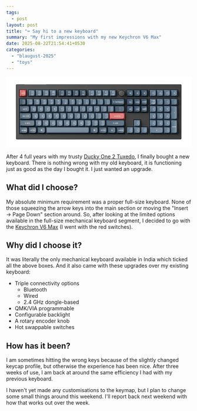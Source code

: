 ```yaml
---
tags:
  - post
layout: post
title: "⌨️ Say hi to a new keyboard"
summary: "My first impressions with my new Keychron V6 Max"
date: 2025-08-22T21:54:41+0530
categories:
  - "blaugust-2025"
  - "toys"
---
```


![Full-size view of the Keychron V6 Max keyboard](../assets/images/posts/keyboard-kc-v6max/keyboard-full.webp)

After 4 full years with my trusty [Ducky One 2 Tuxedo](https://meckeys.com/shop/keyboard/100-keyboard/ducky-one-2-tuxedo/), I finally bought a new keyboard. There is nothing wrong with my old keyboard, it is functioning just as good as the day I bought it. I just wanted an upgrade.

## What did I choose?

My absolute minimum requirement was a proper full-size keyboard. None of those squeezing the arrow keys into the main section or moving the "Insert → Page Down" section around. So, after looking at the limited options available in the full-size mechanical keyboard segment, I decided to go with the [Keychron V6 Max](https://keychron.in/product/keychron-v6-qmk-custom-mechanical-keyboard/) (I went with the red switches).

## Why did I choose it?

It was literally the only mechanical keyboard available in India which ticked all the above boxes. And it also came with these upgrades over my existing keyboard:

- Triple connectivity options
  - Bluetooth
  - Wired
  - 2.4 GHz dongle-based
- QMK/VIA programmable
- Configurable backlight
- A rotary encoder knob
- Hot swappable switches

## How has it been?

I am sometimes hitting the wrong keys because of the slightly changed keycap profile, but otherwise the experience has been nice. After three weeks of use, I am back at around the same efficiency I had with my previous keyboard.

I haven't yet made any customisations to the keymap, but I plan to change some small things around this weekend. I'll report back next weekend with how that works out over the week.
